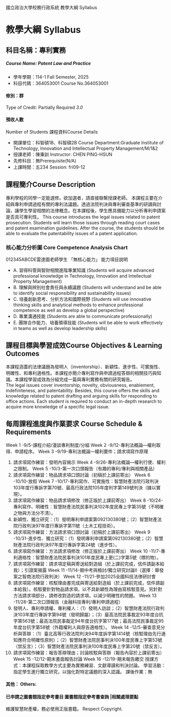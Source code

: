 國立政治大學校務行政系統 教學大綱 Syllabus
# 教學大綱 Syllabus
##  科目名稱：專利實務
#####  Course Name: Patent Law and Practice
  * 學年學期：114-1 Fall Semester, 2025 
  * 科目代碼：364053001 Course No.364053001
#### 修別：群
Type of Credit: Partially Required 
_3.0_
#### 預收人數
Number of Students
課程資料Course Details
  * 開課單位：科智碩1B、科智碩2B Course Department:Graduate Institute of Technology, Innovation and Intellectual Property Management/M/1&2 
  * 授課老師：陳秉訓 Instructor: CHEN PING-HSUN 
  * 先修科目：無Prerequisite(N/A)
  * 上課時間：五234 Session: fri09-12
##  課程簡介Course Description
專利學程的同學一定能選修。欲加選者，請直接聯繫授課老師。
本課程主要在介紹與專利申請過程有關的專利法議題。透過法院判決與專利審查基準的研讀與討論，讓學生學習相關的法律概念。在本課程後，學生應具備能力以分析專利申請案是否具可專利性。
This course introduces the legal issues related to patent prosecution. Students will learn those issues through reading court cases and patent examination guidelines. After the course, the students should be able to evaluate the patentability issues of a patent application.
###  核心能力分析圖 Core Competence Analysis Chart
012345ABCDE雷達圖老師學生
「無核心能力」 
能力項目說明
  * A. 習得科管與智財相關進階專業知識 (Students will acquire advanced professional knowledge in Technology, Innovation and Intellectual Property Management)
  * B. 理解與辨別社會責任與永續議題 (Students will understand and be able to identify social responsibility and sustainability issues)
  * C. 培養創新思考、分析方法和國際視野 (Students will use innovative thinking skills and analytical methods to enhance professional competence as well as develop a global perspective)
  * D. 專業溝通技能 (Students are able to communicate professionally)
  * E. 團隊合作能力、培養領導技能 (Students will be able to work effectively in teams as well as develop leadership skills)
##  課程目標與學習成效Course Objectives & Learning Outcomes 
本課程涵蓋的法律議題為發明人（inventorship）、新穎性、進步性、可實施性、明確性、和專利適格性。本課程亦簡介專利寫作與申請過程答辯的相關技巧與知識。本課程學習成效為分組完成一篇與專利實務有關的研究報告。  
The legal issues cover inventorship, novelty, obviousness, enablement, indefiniteness, and patentability. Besides, this course offers the skills and knowledge related to patent drafting and arguing skills for responding to office actions. Each student is required to conduct an in-depth research to acquire more knowledge of a specific legal issue.
##  每周課程進度與作業要求 Course Schedule & Requirements
Week 1 -9/5-課程介紹/漫談專利制度/分組
Week 2 -9/12-專利法概論—權利取得、申請程序。
Week 3 -9/19-專利法概論—權利要件；請求項寫作原理
  1. 請求項寫作練習：發明內容揭示
Week 4 -9/26-專利法概論—權利行使、權利之限制。
Week 5 -10/3-第一次口頭報告（有趣的專利/專利與相關產品）
  1. 請求項寫作練習：物品請求項口頭討論（初稿於上課前寄出）
Week 6 -10/10-放假
Week 7 -10/17-專利寫作、可實施性：智慧財產法院行政判決103年度行專訴字第70號、最高行政法院105年度判字第149號判決（據以實現）。
  1. 請求項寫作練習：物品請求項修改（修正版於上課前寄出）
Week 8 -10/24-專利寫作、明確性：智慧財產法院民事判決102年度民專上字第35號（不明確之物與方法分不清）。
  1. 新穎性、獨立研究：（1）發明專利申請案第092130380號；（2）智慧財產法院行政判決97年度行專訴字第11號（土木工程技術）。
  2. 請求項寫作練習：方法請求項口頭討論（初稿於上課前寄出）
Week 9 -10/31-進步性、獨立研究：（1）發明專利申請案第092130380號；（2）智慧財產法院行政判決97年度行專訴字第24號（進步性）。
  1. 請求項寫作練習：方法請求項修改（修正版於上課前寄出）
Week 10 -11/7-專利適格性：智慧財產法院民事判決101年度民專上更(二)字第5號（標的物）。
  1. 請求項寫作練習：請求項定稿與寄送給對造組（於上課前完成，信件請副本給我）；引證案揭露
Week 11 -11/14-期中考與檢討/獨立研究討論II（選擇：舉發案之智商法院行政判決）
Week 12 -11/21-參加2025全國科技法律研討會
  1. 請求項寫作練習：核駁理由書完成與寄送給對造組（於上課前完成，信件請副本給我）。核駁要針對物品請求項，以不具新穎性為理由寫核駁意見。另針對方法請求項部分，請修改對造的請求項，以減少明確性的問題。
Week 13 -11/28-第二次口頭報告（金融科技專利/專利申請過程）
  1. 發明人、專利申請權、專利權人：（1）發明人訪談；（2）智慧財產法院行政判決103年度行專訴字第94號（發明歸屬）；（3）最高法院民事裁定93年度台抗字第563號；最高法院民事裁定94年度台抗字第177號；最高法院民事裁定95年度台抗字第58號（外籍權利人與原告適格性）。
Week 14 -12/5-審查意見分析與答辯：（1）臺北高等行政法院判決94年度訴字第1414號（核駁理由先行通知應符合明確性原則）；（2）智慧財產法院民事判決100年度民專上字第53號（禁反言）；（3）智慧財產法院民事判決100年度民專上字第20號（禁反言）。
  1. 請求項寫作練習：報告答辯理由；討論核駁與答辯（報告內容於上課前寄出）
Week 15 -12/12-期末書面報告討論
Week 16 -12/19-期末報告繳交
授課方式：本課程採取教學方式主要為實務練習、文獻導讀和判決討論。
學習活動：指定學生進行獨立研究，以強化對特定議題的深入認識。
課後作業：無
####  其他： Others:
####  已申請之圖書館指定參考書目  圖書館指定參考書查詢 |相關處理要點
維護智慧財產權，務必使用正版書籍。 Respect Copyright.